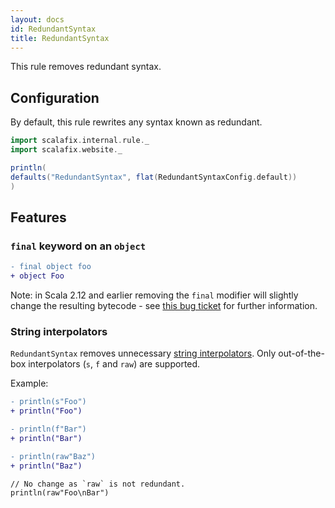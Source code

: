 ```yaml
---
layout: docs
id: RedundantSyntax
title: RedundantSyntax
---
```


This rule removes redundant syntax.

## Configuration

By default, this rule rewrites any syntax known as redundant.

```scala mdoc:passthrough
import scalafix.internal.rule._
import scalafix.website._
```

```scala mdoc:passthrough
println(
defaults("RedundantSyntax", flat(RedundantSyntaxConfig.default))
)
```

## Features

### `final` keyword on an `object`

```diff
- final object foo
+ object Foo
```

Note: in Scala 2.12 and earlier removing the `final` modifier will slightly change the resulting bytecode -
see [this bug ticket](https://github.com/scala/bug/issues/11094) for further information.

### String interpolators

`RedundantSyntax` removes unnecessary [string interpolators](https://docs.scala-lang.org/overviews/core/string-interpolation.html). 
Only out-of-the-box interpolators (`s`, `f` and `raw`) are supported.

Example:

```diff
- println(s"Foo")
+ println("Foo")

- println(f"Bar")
+ println("Bar")

- println(raw"Baz")
+ println("Baz")

// No change as `raw` is not redundant.
println(raw"Foo\nBar")
```
